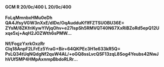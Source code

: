 #### GCM R 20/0c/400 L 20/0c/400
**FoLqMmnbxHMu0eDh**<br/>**QA4JfsyVGW3nXxE/dIDe/OqAudduKf1fFZTSUOBU36E=**<br/>**ZYsM/8ZKfriKywYlVjqOhv+e27IspSh5RMVQT40N67XxRiBZoRd5epQ12Uxqe5xj+AqH2JOZWth6sPMW...**<br/><br/>
**Nf/FogzYxrkOxzRr**<br/>**CIq18AnpF2LFrEz5YraG+Bir+64QKPEc3H1e633kR5Q=**<br/>**PsLQ34tUqNQdgNf2quW4AL/+oGQ8ssLvcQSF13zqL8Sog4Yeubs42NwJhVUf5MP4HMpAxnmpBbdoRLRr...**